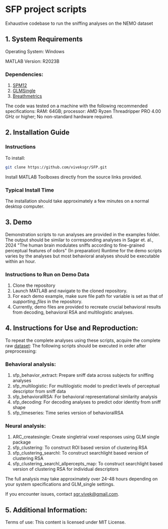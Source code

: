 # SFP project scripts

Exhaustive codebase to run the sniffing analyses on the NEMO dataset

## 1. System Requirements

Operating System: Windows

MATLAB Version: R2023B

### Dependencies:
1. [SPM12](https://www.fil.ion.ucl.ac.uk/spm/software/spm12/)
2. [GLMSingle](https://github.com/cvnlab/GLMsingle)
3. [Breathmetrics](https://github.com/zelanolab/breathmetrics)

The code was tested on a machine with the following recommended specifications:
RAM: 64GB; processor: AMD Ryzen Threadripper PRO 4.00 GHz or higher;
No non-standard hardware required.

## 2. Installation Guide
### Instructions
To install: 
```bash
git clone https://github.com/viveksgr/SFP.git
```
Install MATLAB Toolboxes directly from the source links provided. 

### Typical Install Time
The installation should take approximately a few minutes on a normal desktop computer.

## 3. Demo
Demonstration scripts to run analyses are provided in the examples folder. The output should be similar to corresponding analyses in Sagar et. al., 2024 "The human brain modulates sniffs according to fine-grained perceptual features of odors" (In preparation)
Runtime for the demo scripts varies by the analyses but most behavioral analyses should be executable within an hour. 

### Instructions to Run on Demo Data
1. Clone the repository
2. Launch MATLAB and navigate to the cloned repository.
3. For each demo example, make sure file path for variable <rootf> is set as that of *supporting_files* in the repository.
4. Currently, demo files are provided to recreate crucial behavioral results from decoding, behavioral RSA and multilogistic analyses.

## 4. Instructions for Use and Reproduction:
To repeat the complete analyses using these scripts, acquire the complete raw [dataset](https://www.nature.com/articles/s41593-023-01414-4#data-availability):
The following scripts should be executed in order after preprocessing:
### Behavioral analysis:
1. sfp_behavior_extract: Prepare sniff data across subjects for sniffing analyses
2. sfp_multilogistic: For multilogistic model to predict levels of perceptual descriptor from sniff data
3. sfp_behavioralRSA: For behavioral representational similarity analysis
4. sfp_decoding: For decoding analyses to predict odor identity from sniff shape
5. sfp_timeseries: Time series version of behavioralRSA
### Neural analysis:
1. ARC_createsingle: Create singletrial voxel responses using GLM single package
2. sfp_clustering: To construct ROI based version of clustering RSA
3. sfp_clustering_searchl: To construct searchlight based version of clustering RSA
4. sfp_clustering_searchl_allpercepts_map: To construct searchlight based version of clustering RSA for individual descriptors

The full analysis may take approximately over 24-48 hours depending on your system specifications and GLM_single settings.

If you encounter issues, contact sgr.vivek@gmail.com.

## 5. Additional Information:
Terms of use: This content is licensed under MIT License.